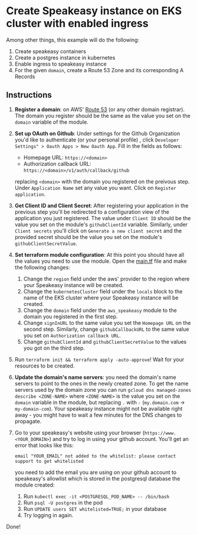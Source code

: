 # Create Speakeasy instance on EKS cluster with enabled ingress

Among other things, this example will do the following:

1. Create speakeasy containers
2. Create a postgres instance in kubernetes
3. Enable ingress to speakeasy instance
4. For the given `domain`, create a Route 53 Zone and its corresponding A Records

## Instructions

1. **Register a domain**: on AWS' [Route 53](https://docs.aws.amazon.com/Route53/latest/DeveloperGuide/domain-register.html) (or any other domain registrar). The domain you register should be the same as the value you set on the `domain` variable of the module.
1. **Set up OAuth on Github**: Under settings for the Github Organization you'd like to authenticate (or your personal profile) , click `Developer Settings" > Oauth Apps > New Oauth App`. Fill in the fields as follows:

   - Homepage URL: `https://<domain>`
   - Authorization callback URL: `https://<domain>/v1/auth/callback/github`

   replacing `<domain>` with the domain you registered on the preivous step. Under `Application Name` set any value you want. Click on `Register application`.

1. **Get Client ID and Client Secret**: After registering your application in the previous step you'll be redirected to a configuration view of the application you just registered. The value under `Client ID` should be the value you set on the module's `githubClientId` variable. Similarly, under `Client secrets` you'll click on `Generate a new client secret` and the provided secret should be the value you set on the module's `githubClientSecretValue`.
1. **Set terraform module configuration**: At this point you should have all the values you need to use the module. Open the [main.tf](./main.tf) file and make the following changes:
   1. Change the `region` field under the aws' provider to the region where your Speakeasy instance will be created.
   1. Change the `kubernetesCluster` field under the `locals` block to the name of the EKS cluster where your Speakeasy instance will be created.
   1. Change the `domain` field under the `aws_speakeasy` module to the domain you registered in the first step.
   1. Change `signInURL` to the same value you set the `Homepage URL` on the second step. Similarly, change `githubCallbackURL` to the same value you set on `Authorization callback URL`.
   1. Change `githubClientId` and `githubClientSecretValue` to the values you got on the third step.
1. Run `terraform init && terraform apply -auto-approve`! Wait for your resources to be created.
1. **Update the domain's name servers**: you need the domain's name servers to point to the ones in the newly created zone. To get the name servers used by the domain zone you can run `gcloud dns managed-zones describe <ZONE-NAME>` where `<ZONE-NAME>` is the value you set on the `domain` variable in the module, but replacing `.` with `-` (`my.domain.com` -> `my-domain-com`). Your speakeasy instance might not be available right away - you might have to wait a few minutes for the DNS changes to propagate.
1. Go to your speakeasy's website using your browser (`https://www.<YOUR_DOMAIN>`) and try to log in using your github account. You'll get an error that looks like this:
   ```
   email "YOUR_EMAIL" not added to the whitelist: please contact support to get whitelisted
   ```
   you need to add the email you are using on your github account to speakeasy's allowlist which is stored in the postgresql database the module created:
   1. Run `kubectl exec -it <POSTGRESQL_POD_NAME> -- /bin/bash`
   1. Run `psql -U postgres` in the pod
   1. Run `UPDATE users SET whitelisted=TRUE;` in your database
   1. Try logging in again.

Done!
